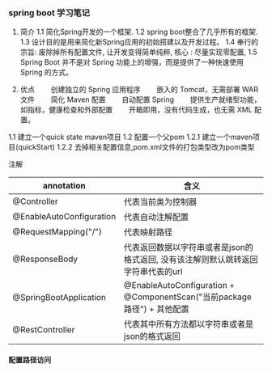 ### spring boot 学习笔记

1. 简介
   1.1 简化Spring开发的一个框架.
   1.2 spring boot整合了几乎所有的框架.
   1.3 设计目的是用来简化新Spring应用的初始搭建以及开发过程。
   1.4 奉行的宗旨: 废除掉所有配置文件, 让开发变得简单纯粹, 核心 :  尽量实现零配置,
   1.5 Spring Boot 并不是对 Spring 功能上的增强，而是提供了一种快速使用 Spring 的方式。

2. 优点
　　创建独立的 Spring 应用程序
　　嵌入的 Tomcat，无需部署 WAR 文件
　　简化 Maven 配置
　　自动配置 Spring
　　提供生产就绪型功能，如指标，健康检查和外部配置
　　开箱即用，没有代码生成，也无需 XML 配置。



1.1 建立一个quick state maven项目
1.2 配置一个父pom
1.2.1 建立一个maven项目(quickStart)
1.2.2 去掉相关配置信息,pom.xml文件的打包类型改为pom类型


注解

annotation | 含义
-|-
@Controller | 代表当前类为控制器
@EnableAutoConfiguration| 代表自动注解配置
@RequestMapping("/") | 代表映射路径
@ResponseBody | 代表返回数据以字符串或者是json的格式返回, 没有该注解则默认跳转返回字符串代表的url
@SpringBootApplication | @EnableAutoConfiguration + @ComponentScan("当前package路径") + 其他配置
@RestController | 代表其中所有方法都以字符串或者是json的格式返回


#### 配置路径访问
